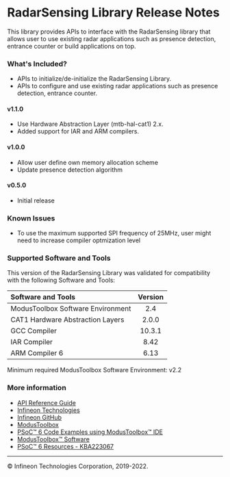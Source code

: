# RadarSensing Library Release Notes

This library provides APIs to interface with the RadarSensing library that allows user to use existing radar applications such as presence detection, entrance counter or build applications on top.

### What's Included?

* APIs to initialize/de-initialize the RadarSensing Library.
* APIs to configure and use existing radar applications such as presence detection, entrance counter.

#### v1.1.0

* Use Hardware Abstraction Layer (mtb-hal-cat1) 2.x.
* Added support for IAR and ARM compilers.

#### v1.0.0

* Allow user define own memory allocation scheme
* Update presence detection algorithm

#### v0.5.0

* Initial release

### Known Issues

* To use the maximum supported SPI frequency of 25MHz, user might need to increase compiler optmization level

### Supported Software and Tools

This version of the RadarSensing Library was validated for compatibility with the following Software and Tools:

| Software and Tools                        | Version |
| :---                                      | :----:  |
| ModusToolbox Software Environment         | 2.4     |
| CAT1 Hardware Abstraction Layers          | 2.0.0   |
| GCC Compiler                              | 10.3.1  |
| IAR Compiler                              | 8.42    |
| ARM Compiler 6                            | 6.13    |

Minimum required ModusToolbox Software Environment: v2.2

### More information

* [API Reference Guide](https://infineon.github.io/xensiv-radar-sensing/radarsensing_api_reference_manual/html/index.html)
* [Infineon Technologies](https://www.infineon.com)
* [Infineon GitHub](https://github.com/infineon)
* [ModusToolbox](https://www.cypress.com/products/modustoolbox-software-environment)
* [PSoC™ 6 Code Examples using ModusToolbox™ IDE](https://github.com/infineon/Code-Examples-for-ModusToolbox-Software)
* [ModusToolbox™ Software](https://github.com/Infineon/modustoolbox-software)
* [PSoC™ 6 Resources - KBA223067](https://community.cypress.com/docs/DOC-14644)

---
© Infineon Technologies Corporation, 2019-2022.
